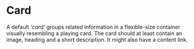 # Card

A default *'card'* groups related information in a flexible-size container visually resembling a playing card.
The card should at least contain an image, heading and a short description. It might also have a content link.
